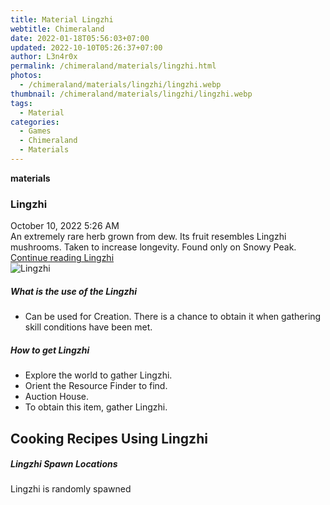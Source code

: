 ```yaml
---
title: Material Lingzhi
webtitle: Chimeraland
date: 2022-01-18T05:56:03+07:00
updated: 2022-10-10T05:26:37+07:00
author: L3n4r0x
permalink: /chimeraland/materials/lingzhi.html
photos:
  - /chimeraland/materials/lingzhi/lingzhi.webp
thumbnail: /chimeraland/materials/lingzhi/lingzhi.webp
tags:
  - Material
categories:
  - Games
  - Chimeraland
  - Materials
---
```


<section id="bootstrap-wrapper">
  <link
    rel="stylesheet"
    href="https://cdn.statically.io/gh/dimaslanjaka/Web-Manajemen/40ac3225/css/bootstrap-4.5-wrapper.css"
  />
  <div
    class="row g-0 border rounded overflow-hidden flex-md-row mb-4 shadow-sm position-relative"
  >
    <div class="col p-4 d-flex flex-column position-static">
      <strong class="d-inline-block mb-2 text-success">materials</strong>
      <h3 class="mb-0">Lingzhi</h3>
      <div class="mb-1 text-muted">October 10, 2022 5:26 AM</div>
      <div class="mb-2 border p-1">
        An extremely rare herb grown from dew. Its fruit resembles Lingzhi
        mushrooms. Taken to increase longevity. Found only on Snowy Peak.
      </div>
      <a
        href="/chimeraland/materials/lingzhi.html"
        class="stretched-link d-none"
        >Continue reading Lingzhi</a
      >
    </div>
    <div class="col-auto d-none d-lg-block">
      <img src="/chimeraland/materials/lingzhi/lingzhi.webp" alt="Lingzhi" />
    </div>
  </div>
  <div class="row">
    <div class="col-lg-6 col-12 mb-2">
      <div class="card">
        <div class="card-body">
          <h5 class="card-title">What is the use of the Lingzhi</h5>
          <div class="card-text">
            <ul>
              <li>
                Can be used for Creation. There is a chance to obtain it when
                gathering skill conditions have been met.
              </li>
            </ul>
          </div>
        </div>
      </div>
    </div>
    <div class="col-lg-6 col-12 mb-2">
      <div class="card">
        <div class="card-body">
          <h5 class="card-title">How to get Lingzhi</h5>
          <div class="card-text">
            <ul>
              <li>Explore the world to gather Lingzhi.</li>
              <li>Orient the Resource Finder to find.</li>
              <li>Auction House.</li>
              <li>To obtain this item, gather Lingzhi.</li>
            </ul>
          </div>
        </div>
      </div>
    </div>
    <div class="col-12 mb-2">
      <h2 id="cookable">Cooking Recipes Using Lingzhi</h2>
    </div>
    <div class="col-12 mb-2">
      <h5>Lingzhi Spawn Locations</h5>
      <p>Lingzhi is randomly spawned</p>
    </div>
  </div>
</section>